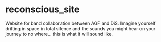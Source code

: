 # reconscious_site

Website for band collaboration between AGF and DiS. Imagine yourself drifting in space in total silence and the sounds you might hear on your journey to no where... this is what it will sound like.
